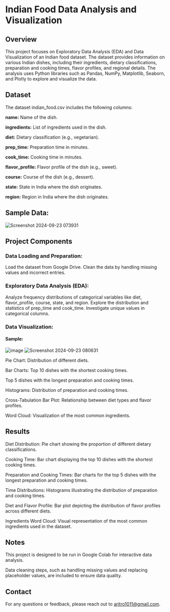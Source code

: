# Indian Food Data Analysis and Visualization


##  Overview
This project focuses on Exploratory Data Analysis (EDA) and Data Visualization of an Indian food dataset. The dataset provides information on various Indian dishes, including their ingredients, dietary classifications, preparation and cooking times, flavor profiles, and regional details. The analysis uses Python libraries such as Pandas, NumPy, Matplotlib, Seaborn, and Plotly to explore and visualize the data.

##  Dataset
The dataset indian_food.csv includes the following columns:

**name:** Name of the dish.  

**ingredients:** List of ingredients used in the dish.  

**diet:** Dietary classification (e.g., vegetarian).  

**prep_time:** Preparation time in minutes.  

**cook_time:** Cooking time in minutes.  

**flavor_profile:** Flavor profile of the dish (e.g., sweet).  

**course:** Course of the dish (e.g., dessert).  

**state:** State in India where the dish originates.  

**region:** Region in India where the dish originates.  


## Sample Data:




![Screenshot 2024-09-23 073931](https://github.com/user-attachments/assets/bba66432-e49a-4229-97a0-50097d8cd023)

##  Project Components
### Data Loading and Preparation:

Load the dataset from Google Drive.
Clean the data by handling missing values and incorrect entries.
###  Exploratory Data Analysis (EDA):

Analyze frequency distributions of categorical variables like diet, flavor_profile, course, state, and region.
Explore the distribution and statistics of prep_time and cook_time.
Investigate unique values in categorical columns.
###  Data Visualization:
#### Sample:
![image](https://github.com/user-attachments/assets/7cacd64e-14cb-483b-af97-bace0fde1c73)
![Screenshot 2024-09-23 080631](https://github.com/user-attachments/assets/dcf9e437-f06a-4b78-81ad-5030d9d5f89a)



Pie Chart: Distribution of different diets.  

Bar Charts:
Top 10 dishes with the shortest cooking times.  

Top 5 dishes with the longest preparation and cooking times.  

Histograms: Distribution of preparation and cooking times.  

Cross-Tabulation Bar Plot: Relationship between diet types and flavor profiles.  

Word Cloud: Visualization of the most common ingredients.
## Results
Diet Distribution: Pie chart showing the proportion of different dietary classifications.  

Cooking Time: Bar chart displaying the top 10 dishes with the shortest cooking times.  

Preparation and Cooking Times: Bar charts for the top 5 dishes with the longest preparation and cooking times.  

Time Distributions: Histograms illustrating the distribution of preparation and cooking times.  

Diet and Flavor Profile: Bar plot depicting the distribution of flavor profiles across different diets.  

Ingredients Word Cloud: Visual representation of the most common ingredients used in the dataset.
## Notes
This project is designed to be run in Google Colab for interactive data analysis.   

Data cleaning steps, such as handling missing values and replacing placeholder values, are included to ensure data quality.
## Contact
For any questions or feedback, please reach out to aritro1011@gmail.com.

